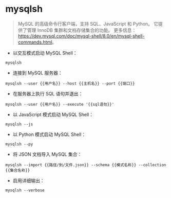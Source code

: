 # mysqlsh

> MySQL 的高级命令行客户端，支持 SQL、JavaScript 和 Python。
> 它提供了管理 InnoDB 集群和文档存储集合的功能。
> 更多信息：<https://dev.mysql.com/doc/mysql-shell/8.0/en/mysql-shell-commands.html>。

- 以交互模式启动 MySQL Shell：

`mysqlsh`

- 连接到 MySQL 服务器：

`mysqlsh --user {{用户名}} --host {{主机名}} --port {{端口}}`

- 在服务器上执行 SQL 语句并退出：

`mysqlsh --user {{用户名}} --execute '{{sql语句}}'`

- 以 JavaScript 模式启动 MySQL Shell：

`mysqlsh --js`

- 以 Python 模式启动 MySQL Shell：

`mysqlsh --py`

- 将 JSON 文档导入 MySQL 集合：

`mysqlsh --import {{路径/到/文件.json}} --schema {{模式名称}} --collection {{集合名称}}`

- 启用详细输出：

`mysqlsh --verbose`